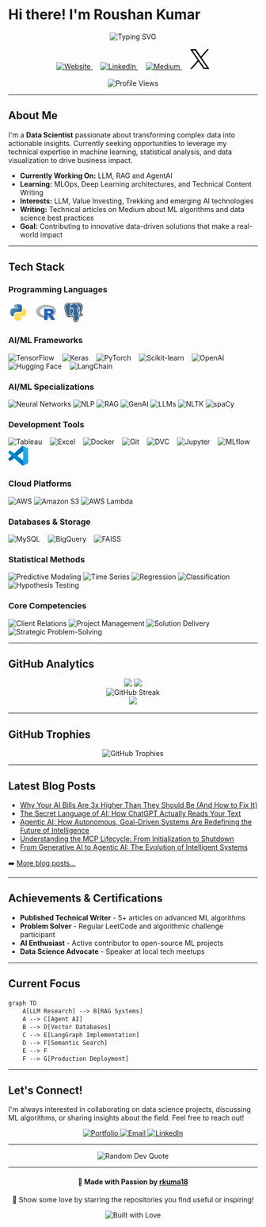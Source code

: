 # Hi there! I'm Roushan Kumar

<div align="center">
  <img src="https://readme-typing-svg.herokuapp.com?font=Fira+Code&size=22&duration=3000&pause=1000&color=2E9EF7&center=true&vCenter=true&width=435&lines=Data+Scientist;Machine+Learning+Engineer;Technical+Writer;Problem+Solver" alt="Typing SVG" />
</div>

<br/>

<div align="center">
  <a href="https://itsrkumar.com/">
    <img src="https://cdn.jsdelivr.net/npm/simple-icons@13.21.0/icons/vercel.svg" alt="Website" width="40" height="40"/>
  </a>
  &nbsp;&nbsp;&nbsp;
  <a href="https://www.linkedin.com/in/rk0718">
    <img src="https://cdn.jsdelivr.net/npm/simple-icons@13.21.0/icons/linkedin.svg" alt="LinkedIn" width="40" height="40"/>
  </a>
  &nbsp;&nbsp;&nbsp;
  <a href="https://medium.com/@rkuma18">
    <img src="https://cdn.simpleicons.org/medium/000000" alt="Medium" width="40" height="40"/>
  </a>
  &nbsp;&nbsp;&nbsp;
  <a href="https://twitter.com/rkuma07">
    <img src="https://raw.githubusercontent.com/devicons/devicon/master/icons/twitter/twitter-original.svg" alt="Twitter" width="40" height="40"/>
  </a>
</div>

<br/>

<div align="center">
  <img src="https://komarev.com/ghpvc/?username=rkuma18&style=flat-square&color=blue" alt="Profile Views"/>
</div>



---

## About Me

I'm a **Data Scientist** passionate about transforming complex data into actionable insights. Currently seeking opportunities to leverage my technical expertise in machine learning, statistical analysis, and data visualization to drive business impact.

- **Currently Working On:** LLM, RAG and AgentAI
- **Learning:** MLOps, Deep Learning architectures, and Technical Content Writing
- **Interests:** LLM, Value Investing, Trekking and emerging AI technologies
- **Writing:** Technical articles on Medium about ML algorithms and data science best practices
- **Goal:** Contributing to innovative data-driven solutions that make a real-world impact

---

## Tech Stack

### Programming Languages
<div>
  <img src="https://raw.githubusercontent.com/devicons/devicon/master/icons/python/python-original.svg" alt="Python" width="40" height="40"/>
  &nbsp;&nbsp;
  <img src="https://raw.githubusercontent.com/devicons/devicon/master/icons/r/r-original.svg" alt="R" width="40" height="40"/>
  &nbsp;&nbsp;
  <img src="https://raw.githubusercontent.com/devicons/devicon/master/icons/postgresql/postgresql-original.svg" alt="SQL" width="40" height="40"/>
</div>


### AI/ML Frameworks
<div>
  <img src="https://cdn.simpleicons.org/tensorflow/FF6F00" alt="TensorFlow" width="40" height="40"/>
  &nbsp;&nbsp;
  <img src="https://cdn.simpleicons.org/keras/D00000" alt="Keras" width="40" height="40"/>
  &nbsp;&nbsp;
  <img src="https://cdn.simpleicons.org/pytorch/EE4C2C" alt="PyTorch" width="40" height="40"/>
  &nbsp;&nbsp;
  <img src="https://cdn.simpleicons.org/scikitlearn/F7931E" alt="Scikit-learn" width="40" height="40"/>
  &nbsp;&nbsp;
  <img src="https://cdn.simpleicons.org/openai/412991" alt="OpenAI" width="40" height="40"/>
  &nbsp;&nbsp;
  <img src="https://cdn.simpleicons.org/huggingface/FF6F00" alt="Hugging Face" width="40" height="40"/>
  &nbsp;&nbsp;
  <img src="https://cdn.simpleicons.org/langchain/000000" alt="LangChain" width="40" height="40"/>
  &nbsp;&nbsp;
</div>



### AI/ML Specializations
<div>
  <img src="https://img.shields.io/badge/Neural%20Networks-FF6B35?style=for-the-badge&logo=neural-network&logoColor=white" alt="Neural Networks"/>
  <img src="https://img.shields.io/badge/NLP-4CAF50?style=for-the-badge&logo=natural-language-processing&logoColor=white" alt="NLP"/>
  <img src="https://img.shields.io/badge/RAG-9C27B0?style=for-the-badge&logo=retrieval-augmented-generation&logoColor=white" alt="RAG"/>
  <img src="https://img.shields.io/badge/GenAI-E91E63?style=for-the-badge&logo=artificial-intelligence&logoColor=white" alt="GenAI"/>
  <img src="https://img.shields.io/badge/LLMs-2196F3?style=for-the-badge&logo=large-language-models&logoColor=white" alt="LLMs"/>
  <img src="https://img.shields.io/badge/NLTK-154f3c?style=for-the-badge&logo=nltk&logoColor=white" alt="NLTK"/>
  <img height="40" width="40" src="https://cdn.jsdelivr.net/npm/simple-icons@13.21.0/icons/spacy.svg" alt="spaCy"/>
</div>

### Development Tools
<div>
  <!-- Tableau (fallback to PNG icon) -->
  <img src="https://img.icons8.com/color/48/tableau-software.png" alt="Tableau" width="40" height="40"/>
  &nbsp;&nbsp;

  <!-- Excel (fallback to PNG icon) -->
  <img src="https://img.icons8.com/color/48/microsoft-excel-2019--v1.png" alt="Excel" width="40" height="40"/>
  &nbsp;&nbsp;

  <!-- Docker -->
  <img src="https://cdn.simpleicons.org/docker/2496ED" alt="Docker" width="40" height="40"/>
  &nbsp;&nbsp;

  <!-- Git -->
  <img src="https://cdn.simpleicons.org/git/F05032" alt="Git" width="40" height="40"/>
  &nbsp;&nbsp;

  <!-- DVC -->
  <img src="https://cdn.simpleicons.org/dvc/13ADC7" alt="DVC" width="40" height="40"/>
  &nbsp;&nbsp;

  <!-- Jupyter -->
  <img src="https://cdn.simpleicons.org/jupyter/F37626" alt="Jupyter" width="40" height="40"/>
  &nbsp;&nbsp;

  <!-- MLflow -->
  <img src="https://cdn.simpleicons.org/mlflow/0194E2" alt="MLflow" width="40" height="40"/>
  &nbsp;&nbsp;

  <!-- VS Code (fallback to Devicon) -->
  <img src="https://raw.githubusercontent.com/devicons/devicon/master/icons/vscode/vscode-original.svg" alt="VS Code" width="40" height="40"/>
</div>



### Cloud Platforms
<div>
  <img height="40" width="40" src="https://cdn.jsdelivr.net/npm/simple-icons@13.21.0/icons/amazonwebservices.svg" alt="AWS"/>
  <img height="40" width="40" src="https://cdn.jsdelivr.net/npm/simple-icons@v13/icons/amazons3.svg" alt="Amazon S3"/>
  <img height="40" width="40" src="https://cdn.jsdelivr.net/npm/simple-icons@v13/icons/awslambda.svg" alt="AWS Lambda"/>
</div>


### Databases & Storage
<div>
  <!-- MySQL -->
  <img src="https://cdn.simpleicons.org/mysql/4479A1" alt="MySQL" width="40" height="40"/>
  &nbsp;&nbsp;
  <!-- BigQuery (Google Cloud icon used as BigQuery is not separate) -->
  <img src="https://cdn.simpleicons.org/googlecloud/4285F4" alt="BigQuery" width="40" height="40"/>
  &nbsp;&nbsp;
  <!-- FAISS (Meta icon used as placeholder) -->
  <img src="https://cdn.simpleicons.org/meta/00D4AA" alt="FAISS" width="40" height="40"/>
  &nbsp;&nbsp;

</div>


### Statistical Methods
<div>
  <img src="https://img.shields.io/badge/Predictive%20Modeling-00BCD4?style=for-the-badge&logo=statistics&logoColor=white" alt="Predictive Modeling"/>
  <img src="https://img.shields.io/badge/Time%20Series-795548?style=for-the-badge&logo=chart-line&logoColor=white" alt="Time Series"/>
  <img src="https://img.shields.io/badge/Regression-8BC34A?style=for-the-badge&logo=regression&logoColor=white" alt="Regression"/>
  <img src="https://img.shields.io/badge/Classification-FF5722?style=for-the-badge&logo=classification&logoColor=white" alt="Classification"/>
  <img src="https://img.shields.io/badge/Hypothesis%20Testing-607D8B?style=for-the-badge&logo=hypothesis&logoColor=white" alt="Hypothesis Testing"/>
</div>

### Core Competencies
<div>
  <img src="https://img.shields.io/badge/Client%20Relations-FF4081?style=for-the-badge&logo=handshake&logoColor=white" alt="Client Relations"/>
  <img src="https://img.shields.io/badge/Project%20Management-3F51B5?style=for-the-badge&logo=trello&logoColor=white" alt="Project Management"/>
  <img src="https://img.shields.io/badge/Solution%20Delivery-4CAF50?style=for-the-badge&logo=delivery&logoColor=white" alt="Solution Delivery"/>
  <img src="https://img.shields.io/badge/Strategic%20Problem%20Solving-FF9800?style=for-the-badge&logo=lightbulb&logoColor=white" alt="Strategic Problem-Solving"/>
</div>

---


## GitHub Analytics

<div align="center">
  <img height="180em" src="https://github-readme-stats.vercel.app/api?username=rkuma18&show_icons=true&theme=radical&include_all_commits=true&count_private=true"/>
  <img height="180em" src="https://github-readme-stats.vercel.app/api/top-langs/?username=rkuma18&layout=compact&theme=radical"/>
</div>

<div align="center">
  <picture>
    <source srcset="https://streak-stats.demolab.com/?user=rkuma18&theme=radical" media="(prefers-color-scheme: dark)" />
    <source srcset="https://streak-stats.demolab.com/?user=rkuma18&theme=react" media="(prefers-color-scheme: light)" />
    <img src="https://streak-stats.demolab.com/?user=rkuma18&theme=radical" alt="GitHub Streak"/>
  </picture>
</div>


<div align="center">
  <img src="https://github-readme-activity-graph.vercel.app/graph?username=rkuma18&theme=github-dark&area=true&hide_border=true&custom_title=Contribution+Activity"/>
</div>


---
## GitHub Trophies

<div align="center">
  <img src="https://github-profile-trophy.vercel.app/?username=rkuma18&theme=gruvbox&row=2&column=4&no-frame=true&no-bg=true&margin-w=15" alt="GitHub Trophies"/>
</div>


---

## Latest Blog Posts

<!-- BLOG-POST-LIST:START -->
- [Why Your AI Bills Are 3x Higher Than They Should Be &lpar;And How to Fix It&rpar;](https://medium.com/@rkuma18/why-your-ai-bills-are-3x-higher-than-they-should-be-and-how-to-fix-it-c53d8d0d2ad9?source=rss-4c12f5049ddf------2)
- [The Secret Language of AI: How ChatGPT Actually Reads Your Text](https://medium.com/@rkuma18/the-secret-language-of-ai-how-chatgpt-actually-reads-your-text-9f3eeda08564?source=rss-4c12f5049ddf------2)
- [Agentic AI: How Autonomous, Goal-Driven Systems Are Redefining the Future of Intelligence](https://medium.com/@rkuma18/agentic-ai-how-autonomous-goal-driven-systems-are-redefining-the-future-of-intelligence-e4eca74e32f1?source=rss-4c12f5049ddf------2)
- [Understanding the MCP Lifecycle: From Initialization to Shutdown](https://medium.com/@rkuma18/understanding-the-mcp-lifecycle-from-initialization-to-shutdown-8ea0531e8dea?source=rss-4c12f5049ddf------2)
- [From Generative AI to Agentic AI: The Evolution of Intelligent Systems](https://medium.com/@rkuma18/from-generative-ai-to-agentic-ai-the-evolution-of-intelligent-systems-7148092c8041?source=rss-4c12f5049ddf------2)
<!-- BLOG-POST-LIST:END -->

➡️ [More blog posts...](https://medium.com/@rkuma18)

---

## Achievements & Certifications

- **Published Technical Writer** - 5+ articles on advanced ML algorithms
- **Problem Solver** - Regular LeetCode and algorithmic challenge participant
- **AI Enthusiast** - Active contributor to open-source ML projects
- **Data Science Advocate** - Speaker at local tech meetups

---




## Current Focus

```mermaid
graph TD
    A[LLM Research] --> B[RAG Systems]
    A --> C[Agent AI]
    B --> D[Vector Databases]
    C --> E[LangGraph Implementation]
    D --> F[Semantic Search]
    E --> F
    F --> G[Production Deployment]
```

---

## Let's Connect!

I'm always interested in collaborating on data science projects, discussing ML algorithms, or sharing insights about the field. Feel free to reach out!

<div align="center">
  <a href="https://itsrkumar.com/">
    <img src="https://img.shields.io/badge/Portfolio-FF5722?style=for-the-badge&logo=google-chrome&logoColor=white" alt="Portfolio"/>
  </a>
  <a href="mailto:roushankumarmail07@gmail.com">
    <img src="https://img.shields.io/badge/Email-D14836?style=for-the-badge&logo=gmail&logoColor=white" alt="Email"/>
  </a>
  <a href="https://www.linkedin.com/in/rk0718">
    <img src="https://img.shields.io/badge/LinkedIn-0077B5?style=for-the-badge&logo=linkedin&logoColor=white" alt="LinkedIn"/>
  </a>
  
</div>

---

<div align="center">
  <img src="https://quotes-github-readme.vercel.app/api?type=horizontal&theme=tokyonight" alt="Random Dev Quote"/>
</div>

---


<div align="center">
  <h4>🌟 Made with Passion by <a href="https://github.com/rkuma18" target="_blank">rkuma18</a></h4>
  <p>💖 Show some love by starring the repositories you find useful or inspiring!</p>
</div>

<div align="center">
  <img src="https://forthebadge.com/images/badges/built-with-love.svg" alt="Built with Love" />
</div>

